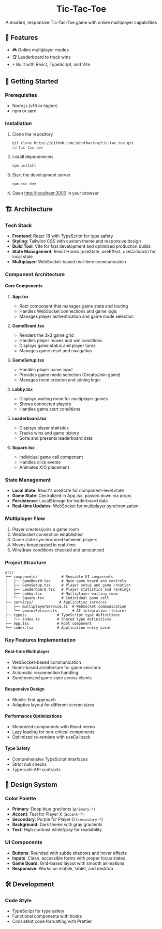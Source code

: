 <div align="center">
<h1>Tic-Tac-Toe</h1>
<p>A modern, responsive Tic-Tac-Toe game with online multiplayer capabilities</p>
</div>

## 🌟 Features

- 🎮 Online multiplayer modes
- 🏆 Leaderboard to track wins
- ⚡ Built with React, TypeScript, and Vite

## 🚀 Getting Started

### Prerequisites
- Node.js (v16 or higher)
- npm or yarn

### Installation

1. Clone the repository
   ```bash
   git clone https://github.com/johntharian/tic-tac-toe.git
   cd tic-tac-toe
   ```

2. Install dependencies
   ```bash
   npm install
   ```

3. Start the development server
   ```bash
   npm run dev
   ```

4. Open [http://localhost:3000](http://localhost:3000) in your browser

## 🏗️ Architecture

### Tech Stack
- **Frontend**: React 18 with TypeScript for type safety
- **Styling**: Tailwind CSS with custom theme and responsive design
- **Build Tool**: Vite for fast development and optimized production builds
- **State Management**: React Hooks (useState, useEffect, useCallback) for local state
- **Multiplayer**: WebSocket-based real-time communication

### Component Architecture

#### Core Components
1. **App.tsx**
   - Root component that manages game state and routing
   - Handles WebSocket connections and game logic
   - Manages player authentication and game mode selection

2. **GameBoard.tsx**
   - Renders the 3x3 game grid
   - Handles player moves and win conditions
   - Displays game status and player turns
   - Manages game reset and navigation

3. **GameSetup.tsx**
   - Handles player name input
   - Provides game mode selection (Create/Join game)
   - Manages room creation and joining logic

4. **Lobby.tsx**
   - Displays waiting room for multiplayer games
   - Shows connected players
   - Handles game start conditions

5. **Leaderboard.tsx**
   - Displays player statistics
   - Tracks wins and game history
   - Sorts and presents leaderboard data

6. **Square.tsx**
   - Individual game cell component
   - Handles click events
   - Animates X/O placement

### State Management
- **Local State**: React's useState for component-level state
- **Game State**: Centralized in App.tsx, passed down via props
- **Persistence**: LocalStorage for leaderboard data
- **Real-time Updates**: WebSocket for multiplayer synchronization

### Multiplayer Flow
1. Player creates/joins a game room
2. WebSocket connection established
3. Game state synchronized between players
4. Moves broadcasted in real-time
5. Win/draw conditions checked and announced

### Project Structure

```
src/
├── components/           # Reusable UI components
│   ├── GameBoard.tsx     # Main game board and controls
│   ├── GameSetup.tsx     # Player setup and game creation
│   ├── Leaderboard.tsx   # Player statistics and rankings
│   ├── Lobby.tsx         # Multiplayer waiting room
│   └── Square.tsx        # Individual game cell
├── services/            # Application services
│   ├── multiplayerService.ts  # WebSocket communication
│   └── geminiService.ts       # AI integration (future)
├── types/              # TypeScript type definitions
│   └── index.ts        # Shared type definitions
├── App.tsx             # Root component
└── index.tsx           # Application entry point
```

### Key Features Implementation

#### Real-time Multiplayer
- WebSocket-based communication
- Room-based architecture for game sessions
- Automatic reconnection handling
- Synchronized game state across clients

#### Responsive Design
- Mobile-first approach
- Adaptive layout for different screen sizes

#### Performance Optimizations
- Memoized components with React.memo
- Lazy loading for non-critical components
- Optimized re-renders with useCallback

#### Type Safety
- Comprehensive TypeScript interfaces
- Strict null checks
- Type-safe API contracts

## 🎨 Design System

### Color Palette
- **Primary**: Deep blue gradients (`primary-*`)
- **Accent**: Teal for Player X (`accent-*`)
- **Secondary**: Purple for Player O (`secondary-*`)
- **Background**: Dark theme with gray gradients
- **Text**: High contrast white/gray for readability

### UI Components
- **Buttons**: Rounded with subtle shadows and hover effects
- **Inputs**: Clean, accessible forms with proper focus states
- **Game Board**: Grid-based layout with smooth animations
- **Responsive**: Works on mobile, tablet, and desktop

## 🛠 Development

### Code Style
- TypeScript for type safety
- Functional components with hooks
- Consistent code formatting with Prettier


